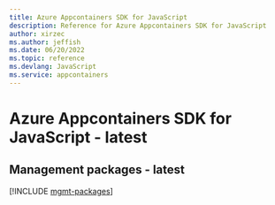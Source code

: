 ```yaml
---
title: Azure Appcontainers SDK for JavaScript
description: Reference for Azure Appcontainers SDK for JavaScript
author: xirzec
ms.author: jeffish
ms.date: 06/20/2022
ms.topic: reference
ms.devlang: JavaScript
ms.service: appcontainers
---
```

# Azure Appcontainers SDK for JavaScript - latest
## Management packages - latest
[!INCLUDE [mgmt-packages](appcontainers-mgmt-index.md)]

